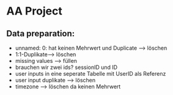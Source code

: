 # AA Project
## Data preparation:
- unnamed: 0: hat keinen Mehrwert und Duplicate --> löschen
- 1:1-Duplikate--> löschen
- missing values --> füllen
- brauchen wir zwei ids? sessionID und ID
- user inputs in eine seperate Tabelle mit UserID als Referenz
- user input duplikate --> löschen
- timezone --> löschen da keinen Mehrwert

